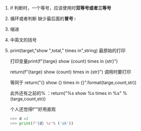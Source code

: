 1. if 判断时，一个等号，应该使用时**双等号或者三等号**

2. 循环或者判断 缺少最后面的**冒号 :**

3. 缩进

4. 中英文的括号

5. print(target,"show ",total," times in",string) 最原始的打印

   打印变量print(f"{targe} show {count} times in {str}")

   return(f"{targe} show {count} times in {str}") 调用时要打印

   等同于 return("{} show {} times in {}".format(targe,count,str))

   此外还有之前的% ：return("%s show %s times in %s" % (targe,count,str))

   个人还觉得f""好用直观

   ~~~python
   >>> d =2
   >>> print(f"{d} %s"% ('ok'))
   ~~~

   

